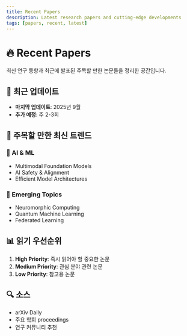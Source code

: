 ```yaml
---
title: Recent Papers
description: Latest research papers and cutting-edge developments
tags: [papers, recent, latest]
---
```


# 🔥 Recent Papers

최신 연구 동향과 최근에 발표된 주목할 만한 논문들을 정리한 공간입니다.

## 📅 최근 업데이트
- **마지막 업데이트**: 2025년 9월
- **추가 예정**: 주 2-3회

## 🎯 주목할 만한 최신 트렌드

### 🤖 AI & ML
- Multimodal Foundation Models
- AI Safety & Alignment
- Efficient Model Architectures

### 🧠 Emerging Topics
- Neuromorphic Computing
- Quantum Machine Learning
- Federated Learning

## 📊 읽기 우선순위
1. **High Priority**: 즉시 읽어야 할 중요한 논문
2. **Medium Priority**: 관심 분야 관련 논문
3. **Low Priority**: 참고용 논문

## 🔍 소스
- arXiv Daily
- 주요 학회 proceedings
- 연구 커뮤니티 추천

